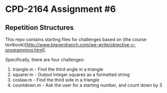 # CPD-2164 Assignment #6
## Repetition Structures

This repo contains starting files for challenges based on (the course textbook)[http://www.bignerdranch.com/we-write/objective-c-programming.html].

Specifically, there are four challenges:

1. triangle.m - Find the third angle in a triangle
2. squarer.m - Output integer squares as a formatted string
3. coslaw.m - Find the third side in a triangle
4. countdown.m - Ask the user for a starting number, and count down by 3